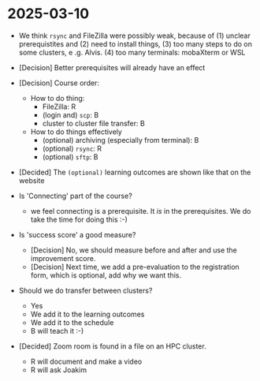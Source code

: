 # 2025-03-10

- We think `rsync` and FileZilla were possibly weak,
  because of (1) unclear prerequistites and (2) need to install things,
  (3) too many steps to do on some clusters, e .g. Alvis.
  (4) too many terminals: mobaXterm or WSL

- [Decision] Better prerequisites will already have an effect
- [Decision] Course order:
    - How to do thing:
        - FileZilla: R
        - (login and) `scp`: B
        - cluster to cluster file transfer: B
    - How to do things effectively
        - (optional) archiving (especially from terminal): B
        - (optional) `rsync`: R
        - (optional) `sftp`: B
- [Decided] The `(optional)` learning outcomes are shown like that on the website
- Is 'Connecting' part of the course?
    - we feel connecting is a prerequisite. It _is_ in the prerequisites.
      We do take the time for doing this :-)
- Is 'success score' a good measure?
    - [Decision] No, we should measure before and after and use the improvement
      score.
    - [Decision] Next time, we add a pre-evaluation to the registration form, which is
      optional, add why we want this. 
- Should we do transfer between clusters?
    - Yes
    - We add it to the learning outcomes
    - We add it to the schedule
    - B will teach it :-)
- [Decided] Zoom room is found in a file on an HPC cluster.
    - R will document and make a video
    - R will ask Joakim
